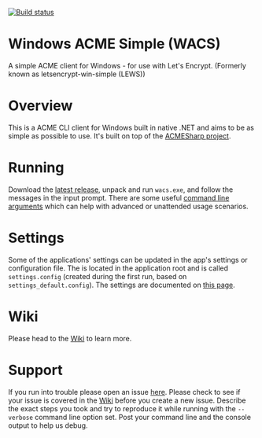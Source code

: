 [![Build status](https://ci.appveyor.com/api/projects/status/c4b3t6g82yyjl4v1?svg=true)](https://ci.appveyor.com/project/WouterTinus/win-acme-s8t9q)

# Windows ACME Simple (WACS)
A simple ACME client for Windows - for use with Let's Encrypt. (Formerly known as letsencrypt-win-simple (LEWS))

# Overview
This is a ACME CLI client for Windows built in native .NET and aims to be as simple as possible to use. It's built on top of the [ACMESharp project](https://github.com/ebekker/ACMESharp).

# Running
Download the [latest release](https://github.com/PKISharp/win-acme/releases), unpack and run `wacs.exe`, and follow the messages in the input prompt. There are some useful [command line arguments](https://github.com/PKISharp/win-acme/wiki/Command-Line-Arguments) which can help with advanced or unattended usage scenarios.

# Settings
Some of the applications' settings can be updated in the app's settings or configuration file. The is located in the application root and is called `settings.config` (created during the first run, based on `settings_default.config`). The settings are documented on [this page](https://github.com/PKISharp/win-acme/wiki/Application-Settings).

# Wiki
Please head to the [Wiki](https://github.com/PKISharp/win-acme/wiki) to learn more.

# Support
If you run into trouble please open an issue [here](https://github.com/PKISharp/win-acme/issues). Please check to see if your issue is covered in the [Wiki](https://github.com/PKISharp/win-acme/wiki) before you create a new issue. Describe the exact steps you took and try to reproduce it while running with the `--verbose` command line option set. Post your command line and the console output to help us debug.

